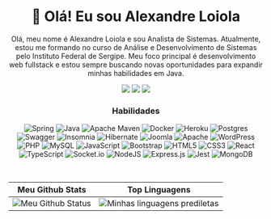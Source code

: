 <h1 align="center">👋 Olá! Eu sou Alexandre Loiola</h1>

<p align="center">
Olá, meu nome é Alexandre Loiola e sou Analista de Sistemas. Atualmente, estou me formando no curso de Análise e Desenvolvimento de Sistemas pelo Instituto Federal de Sergipe. Meu foco principal é desenvolvimento web fullstack e estou sempre buscando novas oportunidades para expandir minhas habilidades em Java.
</p>
<div align="center"> 
  <a href="https://www.linkedin.com/in/AlexandreLoiola" target="_blank"><img src="https://img.shields.io/badge/-LinkedIn-%230077B5?style=for-the-badge&logo=linkedin&logoColor=white" target="_blank"></a> 
  <a href="https://instagram.com/AlexandreLoiola" target="_blank"><img src="https://img.shields.io/badge/-Instagram-%23E4405F?style=for-the-badge&logo=instagram&logoColor=white" target="_blank"></a>
  <a href = "mailto:alexadre.loiola.741@gmail.com"><img src="https://img.shields.io/badge/-Gmail-%23333?style=for-the-badge&logo=gmail&logoColor=white" target="_blank"></a 
</div>

<br>

### Habilidades
![Spring](https://img.shields.io/badge/spring-%236DB33F.svg?style=for-the-badge&logo=spring&logoColor=white)
![Java](https://img.shields.io/badge/java-%23ED8B00.svg?style=for-the-badge&logo=openjdk&logoColor=white)
![Apache Maven](https://img.shields.io/badge/Apache%20Maven-C71A36?style=for-the-badge&logo=Apache%20Maven&logoColor=white)
![Docker](https://img.shields.io/badge/docker-%230db7ed.svg?style=for-the-badge&logo=docker&logoColor=white)
![Heroku](https://img.shields.io/badge/heroku-%23430098.svg?style=for-the-badge&logo=heroku&logoColor=white)
![Postgres](https://img.shields.io/badge/postgres-%23316192.svg?style=for-the-badge&logo=postgresql&logoColor=white)
![Swagger](https://img.shields.io/badge/-Swagger-%23Clojure?style=for-the-badge&logo=swagger&logoColor=white)
![Insomnia](https://img.shields.io/badge/Insomnia-black?style=for-the-badge&logo=insomnia&logoColor=5849BE)
![Hibernate](https://img.shields.io/badge/Hibernate-59666C?style=for-the-badge&logo=Hibernate&logoColor=white)
![Joomla](https://img.shields.io/badge/joomla-%235091CD.svg?style=for-the-badge&logo=joomla&logoColor=white)
![Apache](https://img.shields.io/badge/apache-%23D42029.svg?style=for-the-badge&logo=apache&logoColor=white)
![WordPress](https://img.shields.io/badge/WordPress-%23117AC9.svg?style=for-the-badge&logo=WordPress&logoColor=white)
![PHP](https://img.shields.io/badge/php-%23777BB4.svg?style=for-the-badge&logo=php&logoColor=white)
![MySQL](https://img.shields.io/badge/mysql-%2300f.svg?style=for-the-badge&logo=mysql&logoColor=white)
![JavaScript](https://img.shields.io/badge/javascript-%23323330.svg?style=for-the-badge&logo=javascript&logoColor=%23F7DF1E)
![Bootstrap](https://img.shields.io/badge/bootstrap-%238511FA.svg?style=for-the-badge&logo=bootstrap&logoColor=white)
![HTML5](https://img.shields.io/badge/html5-%23E34F26.svg?style=for-the-badge&logo=html5&logoColor=white)
![CSS3](https://img.shields.io/badge/css3-%231572B6.svg?style=for-the-badge&logo=css3&logoColor=white)
![React](https://img.shields.io/badge/react-%2320232a.svg?style=for-the-badge&logo=react&logoColor=%2361DAFB)
![TypeScript](https://img.shields.io/badge/typescript-%23007ACC.svg?style=for-the-badge&logo=typescript&logoColor=white)
![Socket.io](https://img.shields.io/badge/Socket.io-black?style=for-the-badge&logo=socket.io&badgeColor=010101)
![NodeJS](https://img.shields.io/badge/node.js-6DA55F?style=for-the-badge&logo=node.js&logoColor=white)
![Express.js](https://img.shields.io/badge/express.js-%23404d59.svg?style=for-the-badge&logo=express&logoColor=%2361DAFB)
![Jest](https://img.shields.io/badge/-jest-%23C21325?style=for-the-badge&logo=jest&logoColor=white)
![MongoDB](https://img.shields.io/badge/MongoDB-%234ea94b.svg?style=for-the-badge&logo=mongodb&logoColor=white)

<br>
 
| Meu Github Stats | Top Linguagens |
| --- | --- |
| ![Meu Github Status](https://github-readme-stats.vercel.app/api?username=AlexandreLoiola&show_icons=true&title_color=9932CC&icon_color=9932CC&text_color=9f9f9f&bg_color=151515&count_private=true) | ![Minhas linguagens prediletas](https://github-readme-stats.vercel.app/api/top-langs/?username=AlexandreLoiola&show_icons=true&title_color=9932CC&icon_color=9932CC&text_color=9f9f9f&bg_color=151515&count_private=true&layout=compact) |
